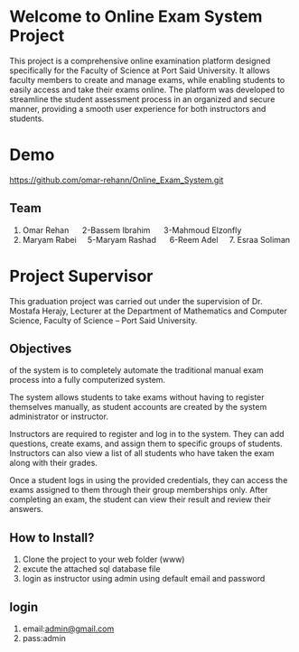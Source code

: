 # Welcome to Online Exam System Project
This project is a comprehensive online examination platform designed specifically for the Faculty of Science at Port Said University. It allows faculty members to create and manage exams, while enabling students to easily access and take their exams online.
The platform was developed to streamline the student assessment process in an organized and secure manner, providing a smooth user experience for both instructors and students.
# Demo
 https://github.com/omar-rehann/Online_Exam_System.git

## Team

1. Omar Rehan &nbsp;&nbsp;&nbsp;&nbsp;  2-Bassem Ibrahim &nbsp;&nbsp;&nbsp;&nbsp; 3-Mahmoud Elzonfly  
4. Maryam Rabei &nbsp;&nbsp;&nbsp;&nbsp;5-Maryam Rashad &nbsp;&nbsp;&nbsp;&nbsp;   6-Reem Adel  &nbsp;&nbsp;&nbsp;&nbsp;7. Esraa Soliman


# Project Supervisor
This graduation project was carried out under the supervision of
Dr. Mostafa Herajy,
Lecturer at the Department of Mathematics and Computer Science,
Faculty of Science – Port Said University.
## Objectives 	
 of the system is to completely automate the traditional manual exam process into a fully computerized system.

The system allows students to take exams without having to register themselves manually, as student accounts are created by the system administrator or instructor.

Instructors are required to register and log in to the system. They can add questions, create exams, and assign them to specific groups of students. Instructors can also view a list of all students who have taken the exam along with their grades.

Once a student logs in using the provided credentials, they can access the exams assigned to them through their group memberships only. After completing an exam, the student can view their result and review their answers.



## How to Install?
1. Clone the project to your web folder (www)
2. excute the attached sql database file
3. login as instructor using admin using default email and password


## login
1. email:admin@gmail.com
2. pass:admin



